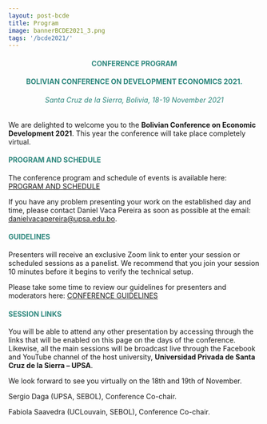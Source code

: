 ```yaml
---
layout: post-bcde
title: Program
image: bannerBCDE2021_3.png
tags: '/bcde2021/'
---
```


<center><h4 style="color:#2d877d;"> <b>CONFERENCE PROGRAM</b> </h4></center>
<center><h4 style="color:#2d877d;"> BOLIVIAN CONFERENCE ON DEVELOPMENT ECONOMICS 2021.</h4></center>
<center><h6 style="color:#2d877d;"> Santa Cruz de la Sierra, Bolivia, 18-19 November 2021</h6></center>

We are delighted to welcome you to the __Bolivian Conference on Economic Development 2021__. This year the conference will take place completely virtual. 

<h4 style="color:#2d877d;"> PROGRAM AND SCHEDULE</h4>
The conference program and schedule of events is available here: <a href="/bcde2021/programbcde2021.pdf" target="_blank"> PROGRAM AND SCHEDULE </a>

If you have any problem presenting your work on the established day and time, please contact Daniel Vaca Pereira as soon as possible at the email: [danielvacapereira@upsa.edu.bo](mailto:danielvacapereira@upsa.edu.bo).

<h4 style="color:#2d877d;"> GUIDELINES</h4>
Presenters will receive an exclusive Zoom link to enter your session or scheduled sessions as a panelist. We recommend that you join your session 10 minutes before it begins to verify the technical setup. 

Please take some time to review our guidelines for presenters and moderators here: <a href="/bcde2021/guidelines.pdf" target="_blank"> CONFERENCE GUIDELINES </a>

<h4 style="color:#2d877d;"> SESSION LINKS</h4>

You will be able to attend any other presentation by accessing through the links that will be enabled on this page on the days of the conference. Likewise, all the main sessions will be broadcast live through the Facebook and YouTube channel of the host university, __Universidad Privada de Santa Cruz de la Sierra – UPSA__.


We look forward to see you virtually on the 18th and 19th of November.
 
Sergio Daga (UPSA, SEBOL), Conference Co-chair. 

Fabiola Saavedra (UCLouvain, SEBOL), Conference Co-chair.
